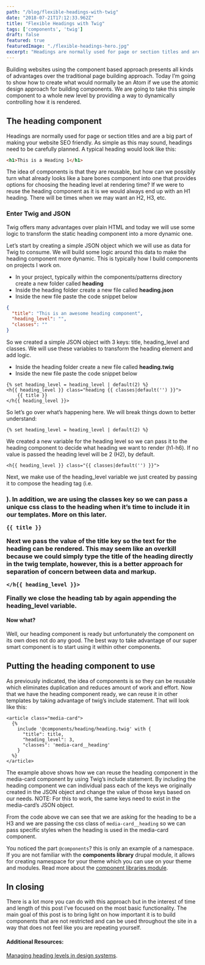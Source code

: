 ```yaml
---
path: "/blog/flexible-headings-with-twig"
date: "2018-07-21T17:12:33.962Z"
title: "Flexible Headings with Twig"
tags: ['components', 'twig']
draft: false
featured: true
featuredImage: "./flexible-headings-hero.jpg"
excerpt: "Headings are normally used for page or section titles and are a big part of making your website SEO friendly.  As simple as this may sound, headings need to be carefully planned."
---
```


Building websites using the component based approach presents all kinds of advantages over the traditional page building approach. Today I’m going to show how to create what would normally be an Atom if we use the atomic design approach for building components. We are going to take this simple component to a whole new level by providing a way to dynamically controlling how it is rendered.

## The heading component
Headings are normally used for page or section titles and are a big part of making your website SEO friendly.  As simple as this may sound, headings need to be carefully planned.  A typical heading would look like this:

```html
<h1>This is a Heading 1</h1>
```

The idea of components is that they are reusable, but how can we possibly turn what already looks like a bare bones component into one that provides options for choosing the heading level at rendering time?  If we were to reuse the heading component as it is we would always end up with an H1 heading.  There will be times when we may want an H2, H3, etc.

### Enter Twig and JSON
Twig offers many advantages over plain HTML and today we will use some logic to transform the static heading component into a more dynamic one.

Let’s start by creating a simple JSON object which we will use as data for Twig to consume.  We will build some logic around this data to make the heading component more dynamic.  This is typically how I build components on projects I work on.

* In your project, typically within the components/patterns directory create a new folder called **heading**
* Inside the heading folder create a new file called **heading.json**
* Inside the new file paste the code snippet below

```json
{
  "title": "This is an awesome heading component",
  "heading_level": "",
  "classes": ""
}
```

So we created a simple JSON object with 3 keys: title, heading_level and classes.  We will use these variables to transform the heading element and add logic.

* Inside the heading folder create a new file called **heading.twig**
* Inside the new file paste the code snippet below

```twig
{% set heading_level = heading_level | default(2) %}
<h{{ heading_level }} class="heading {{ classes|default('') }}">
    {{ title }}
</h{{ heading_level }}>
```

So let’s go over what’s happening here.  We will break things down to better understand:

```twig
{% set heading_level = heading_level | default(2) %}
```
We created a new variable for the heading level so we can pass it to the heading component to decide what heading we want to render (h1-h6).  If no value is passed the heading level will be 2 (H2), by default.


```twig
<h{{ heading_level }} class="{{ classes|default('') }}">
```
Next, we make use of the heading_level variable we just created by passing it to compose the heading tag (i.e. <h3>).  In addition, we are using the classes key so we can pass a unique css class to the heading when it’s time to include it in our templates.  More on this later.

```twig
{{ title }}
```
Next we pass the value of the title key so the text for the heading can be rendered. This may seem like an overkill because we could simply type the title of the heading directly in the twig template, however, this is a better approach for separation of concern between data and markup.


```twig
</h{{ heading_level }}>
```
Finally we close the heading tab by again appending the heading_level variable.


#### Now what?
Well, our heading component is ready but unfortunately the component on its own does not do any good.  The best way to take advantage of our super smart component is to start using it within other components.


## Putting the heading component to use
As previously indicated, the idea of components is so they can be reusable which eliminates duplication and reduces amount of work and effort.  Now that we have the heading component ready, we can reuse it in other templates by taking advantage of twig’s include statement.  That will look like this:

```twig
<article class="media-card">
  {%
    include '@components/heading/heading.twig' with {
      "title": title,
      "heading_level": 3,
      "classes": 'media-card__heading'
    }
  %}
</article>
```

The example above shows how we can reuse the heading component in the media-card component by using Twig’s include statement.  By including the heading component we can individual pass each of the keys we originally created in the JSON object and change the value of those keys based on our needs.
NOTE:  For this to work, the same keys need to exist in the media-card’s JSON object.

From the code above we can see that we are asking for the heading to be a H3 and we are passing the css class of `media-card__heading` so we can pass specific styles when the heading is used in the media-card component.

You noticed the part `@components`? this is only an example of a namespace.  If you are not familiar with the **components library** drupal module, it allows for creating namespace for your theme which you can use on your theme and modules. Read more about the [component libraries module](https://www.drupal.org/project/components).


## In closing

There is a lot more you can do with this approach but in the interest of time and length of this post I’ve focused on the most basic functionality.  The main goal of this post is to bring light on how important it is to build components that are not restricted and can be used throughout the site in a way that does not feel like you are repeating yourself.


#### Additional Resources:
[Managing heading levels in design systems](https://medium.com/@Heydon/managing-heading-levels-in-design-systems-18be9a746fa3).
